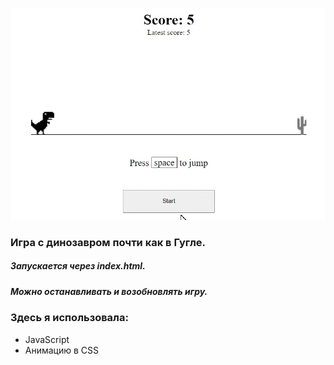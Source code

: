 ![Alt Text](https://github.com/NSLyuma/Dino_Game_JS/blob/score/img/dino_game.gif)

### Игра с динозавром почти как в Гугле.
##### Запускается через index.html.
##### Можно останавливать и возобновлять игру.

### Здесь я использовала:
* JavaScript
* Анимацию в CSS
